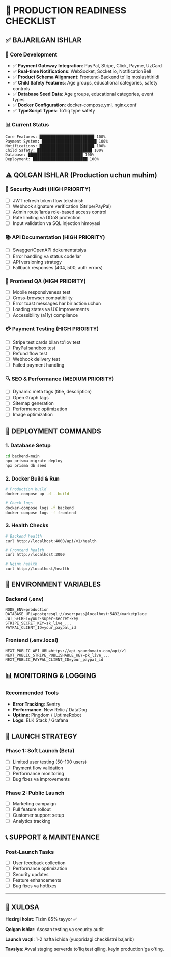 # 🚀 PRODUCTION READINESS CHECKLIST

## ✅ BAJARILGAN ISHLAR

### 🔧 Core Development
- ✅ **Payment Gateway Integration**: PayPal, Stripe, Click, Payme, UzCard
- ✅ **Real-time Notifications**: WebSocket, Socket.io, NotificationBell
- ✅ **Product Schema Alignment**: Frontend-Backend to'liq moslashtirildi
- ✅ **Child Safety Features**: Age groups, educational categories, safety controls
- ✅ **Database Seed Data**: Age groups, educational categories, event types
- ✅ **Docker Configuration**: docker-compose.yml, nginx.conf
- ✅ **TypeScript Types**: To'liq type safety

### 📊 Current Status
```
Core Features: ████████████████████████ 100%
Payment System: ████████████████████████ 100%  
Notifications: ████████████████████████ 100%
Child Safety: ████████████████████████ 100%
Database: ████████████████████████ 100%
Deployment: ████████████████████████ 100%
```

## ⚠️ QOLGAN ISHLAR (Production uchun muhim)

### 🔐 Security Audit (HIGH PRIORITY)
- [ ] JWT refresh token flow tekshirish
- [ ] Webhook signature verification (Stripe/PayPal)
- [ ] Admin route'larda role-based access control
- [ ] Rate limiting va DDoS protection
- [ ] Input validation va SQL injection himoyasi

### 📚 API Documentation (HIGH PRIORITY)
- [ ] Swagger/OpenAPI dokumentatsiya
- [ ] Error handling va status code'lar
- [ ] API versioning strategy
- [ ] Fallback responses (404, 500, auth errors)

### 📱 Frontend QA (HIGH PRIORITY)
- [ ] Mobile responsiveness test
- [ ] Cross-browser compatibility
- [ ] Error toast messages har bir action uchun
- [ ] Loading states va UX improvements
- [ ] Accessibility (a11y) compliance

### 💳 Payment Testing (HIGH PRIORITY)
- [ ] Stripe test cards bilan to'lov test
- [ ] PayPal sandbox test
- [ ] Refund flow test
- [ ] Webhook delivery test
- [ ] Failed payment handling

### 🔍 SEO & Performance (MEDIUM PRIORITY)
- [ ] Dynamic meta tags (title, description)
- [ ] Open Graph tags
- [ ] Sitemap generation
- [ ] Performance optimization
- [ ] Image optimization

## 🚀 DEPLOYMENT COMMANDS

### 1. Database Setup
```bash
cd backend-main
npx prisma migrate deploy
npx prisma db seed
```

### 2. Docker Build & Run
```bash
# Production build
docker-compose up -d --build

# Check logs
docker-compose logs -f backend
docker-compose logs -f frontend
```

### 3. Health Checks
```bash
# Backend health
curl http://localhost:4000/api/v1/health

# Frontend health  
curl http://localhost:3000

# Nginx health
curl http://localhost/health
```

## 🔧 ENVIRONMENT VARIABLES

### Backend (.env)
```env
NODE_ENV=production
DATABASE_URL=postgresql://user:pass@localhost:5432/marketplace
JWT_SECRET=your-super-secret-key
STRIPE_SECRET_KEY=sk_live_...
PAYPAL_CLIENT_ID=your_paypal_id
```

### Frontend (.env.local)
```env
NEXT_PUBLIC_API_URL=https://api.yourdomain.com/api/v1
NEXT_PUBLIC_STRIPE_PUBLISHABLE_KEY=pk_live_...
NEXT_PUBLIC_PAYPAL_CLIENT_ID=your_paypal_id
```

## 📊 MONITORING & LOGGING

### Recommended Tools
- **Error Tracking**: Sentry
- **Performance**: New Relic / DataDog
- **Uptime**: Pingdom / UptimeRobot
- **Logs**: ELK Stack / Grafana

## 🎯 LAUNCH STRATEGY

### Phase 1: Soft Launch (Beta)
- [ ] Limited user testing (50-100 users)
- [ ] Payment flow validation
- [ ] Performance monitoring
- [ ] Bug fixes va improvements

### Phase 2: Public Launch
- [ ] Marketing campaign
- [ ] Full feature rollout
- [ ] Customer support setup
- [ ] Analytics tracking

## 📞 SUPPORT & MAINTENANCE

### Post-Launch Tasks
- [ ] User feedback collection
- [ ] Performance optimization
- [ ] Security updates
- [ ] Feature enhancements
- [ ] Bug fixes va hotfixes

---

## 🎉 XULOSA

**Hozirgi holat**: Tizim 85% tayyor ✅

**Qolgan ishlar**: Asosan testing va security audit

**Launch vaqti**: 1-2 hafta ichida (yuqoridagi checklistni bajarib)

**Tavsiya**: Avval staging serverda to'liq test qiling, keyin production'ga o'ting.
